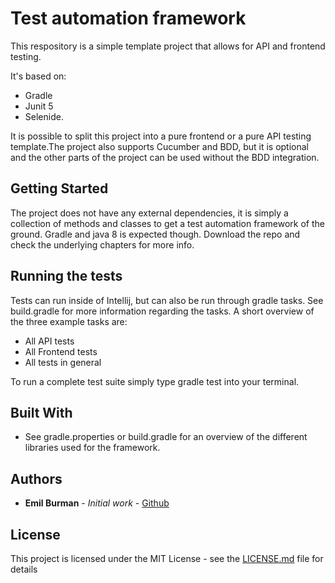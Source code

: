 # Test automation framework
This respository is a simple template project that allows for API and frontend testing. 

It's based on:
 - Gradle 
 - Junit 5 
 - Selenide.
  
It is possible to split this project into a pure frontend or a pure API testing template.The project also supports Cucumber and BDD, but it is optional and the other parts of the project can be used without the BDD integration.

## Getting Started
The project does not have any external dependencies, it is simply a collection of methods and classes to get a test automation framework of the ground. 
Gradle and java 8 is expected though. Download the repo and check the underlying chapters for more info.

## Running the tests

Tests can run inside of Intellij, but can also be run through gradle tasks. See build.gradle for more information regarding the tasks.
A short overview of the three example tasks are:
- All API tests
- All Frontend tests
- All tests in general

To run a complete test suite simply type gradle test into your terminal.

## Built With

* See gradle.properties or build.gradle for an overview of the different libraries used for the framework.

## Authors

* **Emil Burman** - *Initial work* - [Github](https://github.com/EmilBurman)

## License

This project is licensed under the MIT License - see the [LICENSE.md](LICENSE.md) file for details
